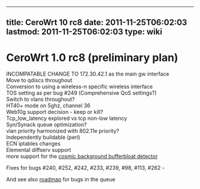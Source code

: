 
---
title: CeroWrt 10 rc8
date: 2011-11-25T06:02:03
lastmod: 2011-11-25T06:02:03
type: wiki
---
CeroWrt 1.0 rc8 (preliminary plan)
==================================

INCOMPATABLE CHANGE TO 172.30.42.1 as the main gw interface\
Move to qdiscs throughout\
Conversion to using a wireless-n specific wireless interface\
TOS setting as per bug \#249 (Comprehensive QoS settings?)\
Switch to vlans throughout?\
HT40+ mode on 5ghz, channel 36\
Web10g support decision - keep or kill?\
Tcp\_low\_latency explored vs tcp non-low latency\
Syn/Synack queue optimization?\
vlan priority harmonized with 802.11e priority?\
Independently buildable (perl)\
ECN iptables changes\
Elemental diffserv support\
more support for the [cosmic background bufferbloat detector](Cosmic_background_bufferbloat_detector.md)

Fixes for bugs \#240, \#252, \#242, \#233, \#239, \#98, \#113, \#262 -

And see also
[roadmap](http://www.bufferbloat.net/projects/cerowrt/roadmap) for bugs
in the queue
